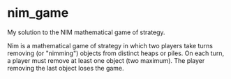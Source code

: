 # nim_game
My solution to the NIM mathematical game of strategy.

Nim is a mathematical game of strategy in which two players take turns removing (or "nimming") objects from distinct heaps or piles. On each turn, a player must remove at least one object (two maximum). The player removing the last object loses the game.
